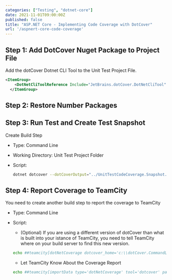 ```yaml
---
categories: ["Testing", "dotnet-core"]
date: 2021-11-01T09:00:00Z
published: false
title: "ASP.NET Core - Implementing Code Coverage with DotCover"
url: '/aspnert-core-code-coverage'
---
```


## Step 1: Add DotCover Nuget Package to Project File

Add the dotCover Dotnet CLI Tool to the Unit Test Project File.

```xml
<ItemGroup>
    <DotNetCliToolReference Include="JetBrains.dotCover.DotNetCliTool" Version="2019.3.4" />
  </ItemGroup>
```

## Step 2: Restore Number Packages

## Step 3: Run Test and Create Test Snapshot

Create Build Step

* Type: Command Line
* Working Directory: Unit Test Project Folder
* Script:

    ```bash
    dotnet dotcover --dotCoverOutput="../UnitTestCodeCoverage.Snapshot.dcvr" test --logger "console;verbosity=normal"
    ```

## Step 4: Report Coverage to TeamCity

You need to create another build step to report the coverage to TeamCity

* Type: Command Line
* Script:
  * (Optional) If you are using a different version of dotCover than what is built into your istance of TeamCity, you need to tell TeamCity where on your build server to find this new version.

  ```bash
  echo ##teamcity[dotNetCoverage dotcover_home='c:\\dotCover.CommandLineTools.2019.3.4']
  ```

  * Let TeamCity Know About the Coverage Report

  ```bash
  echo ##teamcity[importData type='dotNetCoverage' tool='dotcover' path='UnitTestCodeCoverage.Snapshot.dcvr']
  ```
